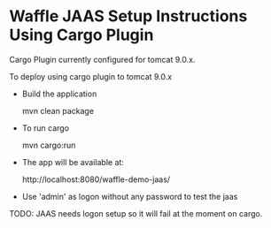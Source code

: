 Waffle JAAS Setup Instructions Using Cargo Plugin
=================================================

Cargo Plugin currently configured for tomcat 9.0.x.

To deploy using cargo plugin to tomcat 9.0.x

- Build the application

    mvn clean package

- To run cargo

    mvn cargo:run

- The app will be available at:

    http://localhost:8080/waffle-demo-jaas/

- Use 'admin' as logon without any password to test the jaas

TODO: JAAS needs logon setup so it will fail at the moment on cargo.
